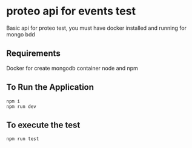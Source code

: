 # proteo api for events test

Basic api for proteo test, you must have docker installed and running for mongo bdd

## Requirements

Docker for create mongodb container
node and npm

## To Run the Application

```
npm i
npm run dev
```
## To execute the test

```
npm run test
```
